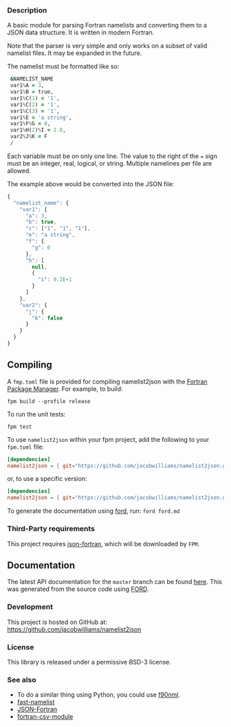 ### Description

A basic module for parsing Fortran namelists and converting them to a JSON data structure. It is written in modern Fortran.

Note that the parser is very simple and only works on a subset of valid namelist files. It may be expanded in the future.

The namelist must be formatted like so:

```fortran
 &NAMELIST_NAME
 var1%A = 3,
 var1%B = true,
 var1%C(1) = '1',
 var1%C(2) = '1',
 var1%C(3) = '1',
 var1%E = 'a string',
 var1%F%G = 0,
 var1%H(2)%I = 2.0,
 var2%J%K = F
 /
```

Each variable must be on only one line. The value to the right of the `=` sign must be an integer, real, logical, or string. Multiple namelines per file are allowed.

The example above would be converted into the JSON file:
```javascript
{
  "namelist_name": {
    "var1": {
      "a": 3,
      "b": true,
      "c": ["1", "1", "1"],
      "e": "a string",
      "f": {
        "g": 0
      },
      "h": [
        null,
        {
          "i": 0.2E+1
        }
      ]
    },
    "var2": {
      "j": {
        "k": false
      }
    }
  }
}
```

## Compiling

A `fmp.toml` file is provided for compiling namelist2json with the [Fortran Package Manager](https://github.com/fortran-lang/fpm). For example, to build:

```
fpm build --profile release
```

To run the unit tests:

```
fpm test
```

To use `namelist2json` within your fpm project, add the following to your `fpm.toml` file:
```toml
[dependencies]
namelist2json = { git="https://github.com/jacobwilliams/namelist2json.git" }
```

or, to use a specific version:
```toml
[dependencies]
namelist2json = { git="https://github.com/jacobwilliams/namelist2json.git", tag = "1.0.0"  }
```

To generate the documentation using [ford](https://github.com/Fortran-FOSS-Programmers/ford), run: `ford ford.md`

### Third-Party requirements

This project requires [json-fortran](https://github.com/jacobwilliams/json-fortran), which will be downloaded by `FPM`.

## Documentation

The latest API documentation for the `master` branch can be found [here](https://jacobwilliams.github.io/namelist2json/). This was generated from the source code using [FORD](https://github.com/Fortran-FOSS-Programmers/ford).

### Development

This project is hosted on GitHub at: https://github.com/jacobwilliams/namelist2json

### License

This library is released under a permissive BSD-3 license.

### See also

 * To do a similar thing using Python, you could use [f90nml](https://github.com/marshallward/f90nml).
 * [fast-namelist](https://github.com/jacobwilliams/fast-namelist)
 * [JSON-Fortran](https://github.com/jacobwilliams/json-fortran)
 * [fortran-csv-module](https://github.com/jacobwilliams/fortran-csv-module)
